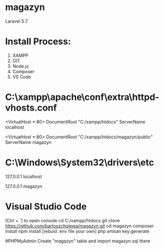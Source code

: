 # magazyn
Laravel 5.7

# Install Process:
1. XAMPP
2. GIT
3. Node.js
4. Composer
5. VS Code

# C:\xampp\apache\conf\extra\httpd-vhosts.conf
<VirtualHost *:80>
    DocumentRoot "C:/xampp/htdocs"
    ServerName localhost
</VirtualHost>

<VirtualHost *:80>
    DocumentRoot "C:/xampp/htdocs/magazyn/public"
    ServerName magazyn
</VirtualHost>

# C:\Windows\System32\drivers\etc

127.0.0.1       localhost

127.0.0.1       magazyn

# Visual Studio Code
[Ctrl + `] to open console
cd C:/xampp/htdocs
git clone https://github.com/bartoszcholewa/magazyn.git
cd magazyn
composer install
npm install
[rebuid .env file your own]
php artisan key:generate

#PHPMyAdmin
Create "magazyn" table and import magazyn.sql there
